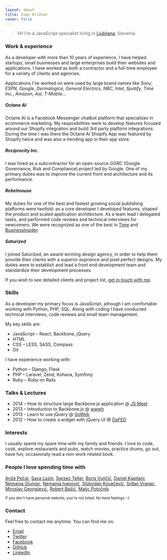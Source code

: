 ```yaml
---
layout: about
title: Ivan Križnar
cover: false
---
```


> Hi! I'm a JavaScript specialist living in [Ljubljana](http://en.wikipedia.org/wiki/Ljubljana), Slovenia.


### Work & experience

As a developer with more than 10 years of experience, I have helped startups, small businesses and large enterprises build their websites and applications. I have worked as both a contractor and a full-time employee for a variety of clients and agencies.

Applications I've worked on were used by large brand names like
*Sony*,
*ESPN*,
*Google*,
*Dermalogica*,
*General Electrics*,
*NBC*,
*Intel*,
*Spotify*,
*Time Inc.*,
*Amazon*,
*Aol*,
*T-Mobile*…


##### Octane AI
Octane AI is a Facebook Messenger chatbot platform that specializes in ecommerce marketing. My resposibilities were to develop features focused around our Shopify integration and build 3rd party platform integrations. During the time I was there the Octane AI Shopify App was featured by Shopify twice and was also a trending app in their app store.


##### Reciprocity Inc.
I was hired as a subcontractor for an open-source _GGRC_ (Google Governance, Risk and Compliance) project led by Google. One of my primary duties was to improve the current front end architecture and its performance.


##### Rebelmouse
My duties for one of the best and fastest growing social publishing platforms were twofold: as a core developer I developed features, shaped the product and scaled application architecture. As a team lead I delegated tasks, and performed code reviews and technical interviews for newcomers.
We were recognized as one of the best in [Time](http://techland.time.com/2013/05/06/50-best-websites-2013/slide/rebelmouse/) and [BusinessInsider](http://www.businessinsider.com/17-startups-to-quit-your-career-for-2013-10).


##### Saturized
I joined Saturized, an award-winning design agency, in order to help them provide their clients with a superior exprience and pixel perfect designs. My duties were to establish and lead a front end development team and standardize their development processes.

If you wish to see detailed clients and project list, [get in touch with me](mailto:ivan+website@simplified.me).


### Skills

As a developer my primary focus is JavaScript, athough I am comfortable working with Python, PHP, SQL. Along with coding I have conducted technical interviews, code reviews and small team management.

My key skills are:

- JavaScript – React, Backbone, jQuery
- HTML
- CSS – LESS, SASS, Compass
- Git

I have experience working with:

- Python – Django, Flask
- PHP – Laravel, Zend, Kohana, Symfony
- Ruby – Ruby on Rails


### Talks & Lectures

- 2014 – How to structure large Backbone.js application @ [JS Meet](http://www.meetup.com/Ljubljana-JavaScript-User-Group/)
- 2013 – Introduction to Backbone.js @ [wwwh](http://urice.si/talks/)
- 2013 - Learn to use jQuery @ [GoWeb](http://www.e-center.si/goweb.html)
- 2012 – How to create a widget with jQuery UI @ [DaFED](http://dafed.org)


### Interests

I usually spend my spare time with my family and friends. I love to code, cook, explore restaurants and pubs, watch movies, practice drums, go out, have fun, occasionaly read a non-work related book.


### People I love spending time with

[Anže Pečar](http://smotko.si),
[Sava Lazin](http://savalazin.com),
[Swizec Teller](http://swizec.com/blog),
[Boris Vujičić](http://turshija.com),
[Daniel Kapitanj](http://www.kapitanj.com),
[Nemanja Glumac](https://glumac.me),
[Nemanja Ivanović](http://nemanjaivanovic.com),
[Slobodan Kovačević](http://www.slobodankovacevic.com),
[Srđan Vranac](http://blog.code4hire.com),
[Miroslav Georgijević](http://www.georgijevic.com),
[Robert Bašić](http://robertbasic.com),
[Matic Potočnik](http://hairyfotr.psywerx.org)

<small>If you don't have personal website, you're not listed. No hard feelings :-)</small>


### Contact

Feel free to contact me anytime. You can find me on:

- [Email](mailto:ivan+website@simplified.me)
- [Twitter](https://twitter.com/ivankriznar)
- [Facebook](https://www.facebook.com/ivan.kriznar)
- [GitHub](https://github.com/hypernurb)
- [LinkedIn](http://www.linkedin.com/in/ivankriznar)
